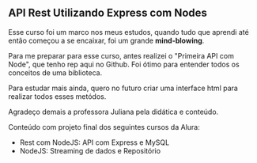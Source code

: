 ## API Rest Utilizando Express com Nodes

Esse curso foi um marco nos meus estudos, quando tudo que aprendi até então começou a se encaixar, foi um grande  __mind-blowing__.

Para me preparar para esse curso, antes realizei o "Primeira API com Node", que tenho rep aqui no Github. Foi ótimo para entender todos os conceitos de uma biblioteca.

Para estudar mais ainda, quero no futuro criar uma interface html para realizar todos esses metódos.

Agradeço demais a professora Juliana pela didática e conteúdo.

Conteúdo com projeto final dos seguintes cursos da Alura:

- Rest com NodeJS: API com Express e MySQL
- NodeJS: Streaming de dados e Repositório